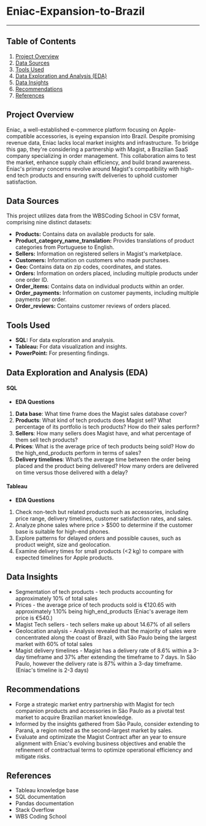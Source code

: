 # Eniac-Expansion-to-Brazil
---
## Table of Contents
1. [Project Overview](#project-overview)
2. [Data Sources](#data-sources)
3. [Tools Used](#tools-used)
4. [ Data Exploration and Analysis (EDA)](#data-exploration-and-analysis-eda)
5. [Data Insights](#data-insights)
6. [Recommendations](#recommendations)
7. [References](#references)
   
## Project Overview
Eniac, a well-established e-commerce platform focusing on Apple-compatible accessories, is eyeing expansion into Brazil. Despite promising revenue data, Eniac lacks local market insights and infrastructure. To bridge this gap, they're considering a partnership with Magist, a Brazilian SaaS company specializing in order management. This collaboration aims to test the market, enhance supply chain efficiency, and build brand awareness. Eniac's primary concerns revolve around Magist's compatibility with high-end tech products and ensuring swift deliveries to uphold customer satisfaction.

## Data Sources
This project utilizes data from the WBSCoding School in CSV format, comprising nine distinct datasets:

- **Products:** Contains data on available products for sale.
- **Product_category_name_translation:** Provides translations of product categories from Portuguese to English.
- **Sellers:** Information on registered sellers in Magist's marketplace.
- **Customers:** Information on customers who made purchases.
- **Geo:** Contains data on zip codes, coordinates, and states.
- **Orders:** Information on orders placed, including multiple products under one order ID.
- **Order_items:** Contains data on individual products within an order.
- **Order_payments:** Information on customer payments, including multiple payments per order.
- **Order_reviews:** Contains customer reviews of orders placed.

## Tools Used
- **SQL:** For data exploration and analysis.
- **Tableau:** For data visualization and insights.
- **PowerPoint:** For presenting findings.
  
## Data Exploration and Analysis (EDA)
#### SQL
- **EDA Questions**
1. **Data base**: What time frame does the Magist sales database cover?
2. **Products**: What kind of tech products does Magist sell? What percentage of its portfolio is tech products? How do their sales perform?
3. **Sellers**: How many sellers does Magist have, and what percentage of them sell tech products?
4. **Prices**: What is the average price of tech products being sold? How do the high_end_products perform in terms of sales?
5. **Delivery timelines**: What’s the average time between the order being placed and the product being delivered? How many orders are delivered on time versus those delivered with a delay?
#### Tableau 
- **EDA Questions**
1. Check non-tech but related products such as accessories, including price range, delivery timelines, customer satisfaction rates, and sales.
2. Analyze phone sales where price > $500 to determine if the customer base is suitable for high-end phones.
3. Explore patterns for delayed orders and possible causes, such as product weight, size and geolocation.
4. Examine delivery times for small products (<2 kg) to compare with expected timelines for Apple products.

## Data Insights
- Segmentation of tech products - tech products accounting for approximately 10% of total sales
- Prices - the average price of tech products sold is €120.65 with approximately 1.10% being high_end_products (Eniac's average item price is €540.)
- Magist Tech sellers - tech sellers make up about 14.67% of all sellers
- Geolocation analysis - Analysis revealed that the majority of sales were concentrated along the coast of Brazil, with São Paulo being the largest market with 60% of total sales
- Magist delivery timelines - Magist has a delivery rate of 8.6% within a 3-day timeframe and 37% after extending the timeframe to 7 days. In São Paulo, however the delivery rate is 87% within a 3-day timeframe. (Eniac's timeline is 2-3 days)
  
## Recommendations
- Forge a strategic market entry partnership with Magist for tech companion products and accessories in São Paulo as a pivotal test market to acquire Brazilian market knowledge.
- Informed by the insights gathered from São Paulo, consider extending to Paraná, a region noted as the second-largest market by sales.
- Evaluate and optimizate the Magist Contract after an year to ensure alignment with Eniac's evolving business objectives and enable the refinement of contractual terms to optimize operational efficiency and mitigate risks.
  
## References
- Tableau knowledge base
- SQL documentation
- Pandas documentation
- Stack Overflow
- WBS Coding School

